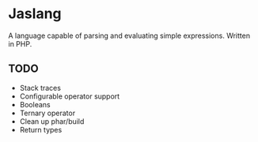 # Jaslang

A language capable of parsing and evaluating simple expressions. Written in PHP.

## TODO

* Stack traces
* Configurable operator support
* Booleans
* Ternary operator
* Clean up phar/build
* Return types